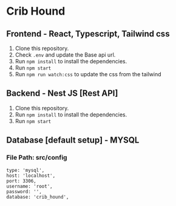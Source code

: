 # Crib Hound

## Frontend - React, Typescript, Tailwind css

1. Clone this repository.
2. Check `.env` and update the Base api url.
3. Run `npm install` to install the dependencies.
4. Run `npm start`
5. Run `npm run watch:css` to update the css from the tailwind

## Backend - Nest JS [Rest API]

1. Clone this repository.
2. Run `npm install` to install the dependencies.
3. Run `npm start`

## Database [default setup] - MYSQL

### File Path: src/config

```
type: 'mysql',
host: 'localhost',
port: 3306,
username: 'root',
password: '',
database: 'crib_hound',
```
